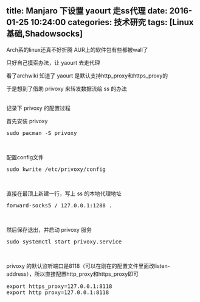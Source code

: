 title: Manjaro 下设置 yaourt 走ss代理
date: 2016-01-25 10:24:00
categories: 技术研究
tags: [Linux基础,Shadowsocks]
---
<p>
	Arch系的linux还真不好折腾 AUR上的软件包有些都被wall了
</p>
<p>
	只好自己摸索办法，让 yaourt 去走代理
</p>
<p>
	看了archwiki 知道了 yaourt 是默认支持http_proxy和https_proxy的
</p>
<p>
	于是想到了借助&nbsp;privoxy 来转发数据流给 ss 的办法
</p>
<p>
	<!--more--><br />
记录下&nbsp;<span>privoxy 的配置过程</span> 
</p>
<p>
	首先安装&nbsp;<span>privoxy&nbsp;</span> 
</p>
<pre class="brush:bash; toolbar:false;">sudo pacman -S privoxy</pre>
<p>
	<br />
</p>
<p>
	配置config文件
</p>
<pre class="brush:bash; toolbar:false;">sudo kwrite /etc/privoxy/config</pre>
<p>
	<br />
</p>
<p>
	直接在最顶上新建一行，写上 ss 的本地代理地址
</p>
<pre class="brush:bash; toolbar:false;">forward-socks5 / 127.0.0.1:1288 .</pre>
<p>
	<br />
</p>
<p>
	然后保存退出，并启动&nbsp;privoxy 服务
</p>
<pre class="brush:bash; toolbar:false;">sudo systemctl start privoxy.service</pre>
<p>
	<br />
</p>
<p>
	<span style="line-height:1.5;"><span>privoxy 的默认监听端口是8118（可以在刚在的配置文件里面改listen-address），所以直接配置http_proxy和https_proxy即可</span></span> 
</p>
<p>
	<span style="line-height:1.5;"><span> </span></span> 
</p>
<pre class="brush:bash; toolbar:false;">export https_proxy=127.0.0.1:8118
export http_proxy=127.0.0.1:8118</pre>
<p>
	<br />
</p>
<p>
	<span style="line-height:1.5;"><span><br />
</span></span> 
</p>